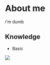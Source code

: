 # About me
i'm dumb
## Knowledge

- Basic
<img src="https://img.shields.io/badge/Python-FFD43B?style=for-the-badge&logo=python&logoColor=blue" />

